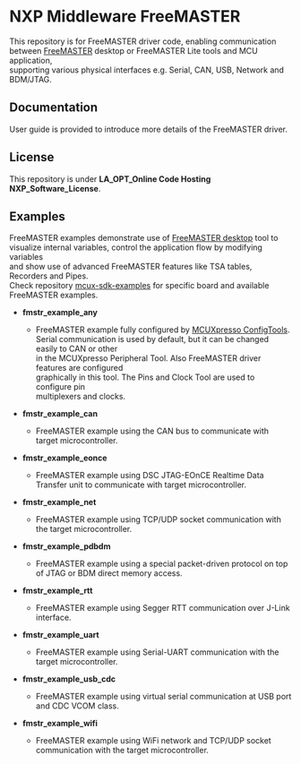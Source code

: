 # NXP Middleware FreeMASTER
This repository is for FreeMASTER driver code, enabling communication between [FreeMASTER](https://www.nxp.com/design/design-center/software/development-software/freemaster-run-time-debugging-tool:FREEMASTER) desktop or FreeMASTER Lite tools and MCU application,  
supporting various physical interfaces e.g. Serial, CAN, USB, Network and BDM/JTAG.

## Documentation
User guide is provided to introduce more details of the FreeMASTER driver.

## License
This repository is under **LA_OPT_Online Code Hosting NXP_Software_License**.

## Examples
FreeMASTER examples demonstrate use of [FreeMASTER desktop](https://www.nxp.com/design/design-center/software/development-software/freemaster-run-time-debugging-tool:FREEMASTER) tool to visualize internal variables, control the application flow by modifying variables  
and show use of advanced FreeMASTER features like TSA tables, Recorders and Pipes.  
Check repository [mcux-sdk-examples](https://github.com/nxp-mcuxpresso/mcux-sdk-examples) for specific board and available FreeMASTER examples.

- **fmstr_example_any**
  - FreeMASTER example fully configured by [MCUXpresso ConfigTools](https://www.nxp.com/design/design-center/software/development-software/mcuxpresso-software-and-tools-/mcuxpresso-config-tools-pins-clocks-and-peripherals:MCUXpresso-Config-Tools).  
    Serial communication is used by default, but it can be changed easily to CAN or other  
    in the MCUXpresso Peripheral Tool. Also FreeMASTER driver features are configured  
    graphically in this tool. The Pins and Clock Tool are used to configure pin  
    multiplexers and clocks.

- **fmstr_example_can**
  - FreeMASTER example using the CAN bus to communicate with target microcontroller.

- **fmstr_example_eonce**
  - FreeMASTER example using DSC JTAG-EOnCE Realtime Data Transfer unit to communicate with target microcontroller.

- **fmstr_example_net**
  - FreeMASTER example using TCP/UDP socket communication with the target microcontroller.

- **fmstr_example_pdbdm**
  - FreeMASTER example using a special packet-driven protocol on top of JTAG or BDM direct memory access.

- **fmstr_example_rtt**
  - FreeMASTER example using Segger RTT communication over J-Link interface.

- **fmstr_example_uart**
  - FreeMASTER example using Serial-UART communication with the target microcontroller.

- **fmstr_example_usb_cdc**
  - FreeMASTER example using virtual serial communication at USB port and CDC VCOM class.

- **fmstr_example_wifi**
  - FreeMASTER example using WiFi network and TCP/UDP socket communication with the target microcontroller.

